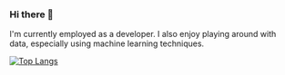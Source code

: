 ### Hi there 👋

I'm currently employed as a developer. I also enjoy playing around with data, especially using machine learning techniques.

[![Top Langs](https://github-readme-stats.vercel.app/api/top-langs/?username=kimsang-mok&size_weight=0.15&hide=html,scss,css&layout=donut)](https://github.com/anuraghazra/github-readme-stats)


<!--
**kimsang-mok/kimsang-mok** is a ✨ _special_ ✨ repository because its `README.md` (this file) appears on your GitHub profile.

Here are some ideas to get you started:

- 🔭 I’m currently working on ...
- 🌱 I’m currently learning ...
- 👯 I’m looking to collaborate on ...
- 🤔 I’m looking for help with ...
- 💬 Ask me about ...
- 📫 How to reach me: ...
- 😄 Pronouns: ...
- ⚡ Fun fact: ...
-->
